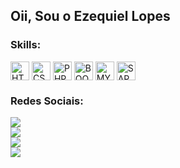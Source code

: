 ## Oii, Sou o Ezequiel Lopes

### Skills:
<div style="display: inline_block">
  <img align="center" alt="HTML5" height="30" src="https://img.shields.io/badge/HTML5-E34F26?style=for-the-badge&logo=html5&logoColor=white">
  <img align="center" alt="CSS3" height="30" src="https://img.shields.io/badge/CSS3-1572B6?style=for-the-badge&logo=css3&logoColor=white">
  <img align="center" alt="PHP" height="30" src="https://img.shields.io/badge/PHP-777BB4?style=for-the-badge&logo=php&logoColor=white">
  <img align="center" alt="BOOTSTRAP" height="30" src="https://img.shields.io/badge/Bootstrap-563D7C?style=for-the-badge&logo=bootstrap&logoColor=white">
  <img align="center" alt="MYSQL" height="30" src="https://img.shields.io/badge/MySQL-00000F?style=for-the-badge&logo=mysql&logoColor=white">
  <img align="center" alt="SAP" height="30" src="https://img.shields.io/badge/SAP-0FAAFF?style=for-the-badge&logo=sap&logoColor=white">
</div>

 ### Redes Sociais:
<div>
 <a href="https://www.linkedin.com/in/ezekky/" target="_blank"><img src="https://img.shields.io/badge/-LinkedIn-%230077B5?style=for-the-badge&logo=linkedin&logoColor=white" target="_blank"></a><br>
 <a href="https://instagram.com/rafaballerini" target="_blank"><img src="https://img.shields.io/badge/-Instagram-%23E4405F?style=for-the-badge&logo=instagram&logoColor=white" target="_blank"></a><br>
 <a href="https://www.twitch.tv/ezekky" target="_blank"><img src="https://img.shields.io/badge/Twitch-9146FF?style=for-the-badge&logo=twitch&logoColor=white" target="_blank"></a><br>
 <a href="https://steamcommunity.com/id/ezekky" target="_blank"><img src="https://img.shields.io/badge/Steam-000000?style=for-the-badge&logo=steam&logoColor=white" target="_blank"></a>
 
</div>
